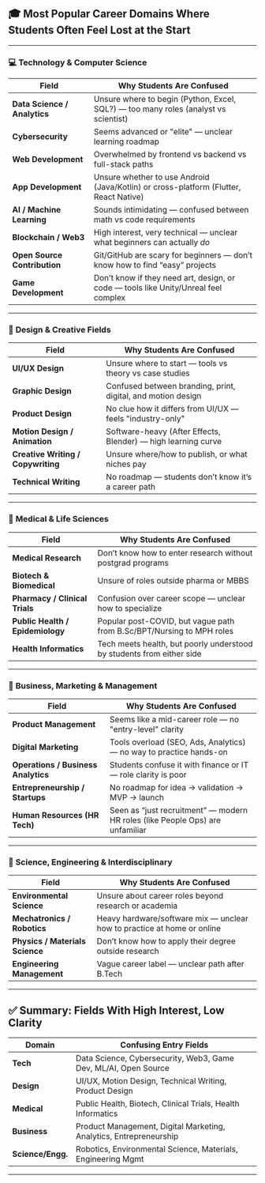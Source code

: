 ## 🎓 Most Popular Career Domains Where Students Often Feel Lost at the Start

---

### 💻 **Technology & Computer Science**

|Field|Why Students Are Confused|
|---|---|
|**Data Science / Analytics**|Unsure where to begin (Python, Excel, SQL?) — too many roles (analyst vs scientist)|
|**Cybersecurity**|Seems advanced or "elite" — unclear learning roadmap|
|**Web Development**|Overwhelmed by frontend vs backend vs full-stack paths|
|**App Development**|Unsure whether to use Android (Java/Kotlin) or cross-platform (Flutter, React Native)|
|**AI / Machine Learning**|Sounds intimidating — confused between math vs code requirements|
|**Blockchain / Web3**|High interest, very technical — unclear what beginners can actually _do_|
|**Open Source Contribution**|Git/GitHub are scary for beginners — don’t know how to find “easy” projects|
|**Game Development**|Don’t know if they need art, design, or code — tools like Unity/Unreal feel complex|

---

### 🎨 **Design & Creative Fields**

|Field|Why Students Are Confused|
|---|---|
|**UI/UX Design**|Unsure where to start — tools vs theory vs case studies|
|**Graphic Design**|Confused between branding, print, digital, and motion design|
|**Product Design**|No clue how it differs from UI/UX — feels "industry-only"|
|**Motion Design / Animation**|Software-heavy (After Effects, Blender) — high learning curve|
|**Creative Writing / Copywriting**|Unsure where/how to publish, or what niches pay|
|**Technical Writing**|No roadmap — students don’t know it’s a career path|

---

### 🧬 **Medical & Life Sciences**

|Field|Why Students Are Confused|
|---|---|
|**Medical Research**|Don’t know how to enter research without postgrad programs|
|**Biotech & Biomedical**|Unsure of roles outside pharma or MBBS|
|**Pharmacy / Clinical Trials**|Confusion over career scope — unclear how to specialize|
|**Public Health / Epidemiology**|Popular post-COVID, but vague path from B.Sc/BPT/Nursing to MPH roles|
|**Health Informatics**|Tech meets health, but poorly understood by students from either side|

---

### 🏢 **Business, Marketing & Management**

|Field|Why Students Are Confused|
|---|---|
|**Product Management**|Seems like a mid-career role — no "entry-level" clarity|
|**Digital Marketing**|Tools overload (SEO, Ads, Analytics) — no way to practice hands-on|
|**Operations / Business Analytics**|Students confuse it with finance or IT — role clarity is poor|
|**Entrepreneurship / Startups**|No roadmap for idea → validation → MVP → launch|
|**Human Resources (HR Tech)**|Seen as “just recruitment” — modern HR roles (like People Ops) are unfamiliar|

---

### 🧪 **Science, Engineering & Interdisciplinary**

|Field|Why Students Are Confused|
|---|---|
|**Environmental Science**|Unsure about career roles beyond research or academia|
|**Mechatronics / Robotics**|Heavy hardware/software mix — unclear how to practice at home or online|
|**Physics / Materials Science**|Don’t know how to apply their degree outside research|
|**Engineering Management**|Vague career label — unclear path after B.Tech|

---

## ✅ Summary: Fields With High Interest, Low Clarity

|Domain|Confusing Entry Fields|
|---|---|
|**Tech**|Data Science, Cybersecurity, Web3, Game Dev, ML/AI, Open Source|
|**Design**|UI/UX, Motion Design, Technical Writing, Product Design|
|**Medical**|Public Health, Biotech, Clinical Trials, Health Informatics|
|**Business**|Product Management, Digital Marketing, Analytics, Entrepreneurship|
|**Science/Engg.**|Robotics, Environmental Science, Materials, Engineering Mgmt|

---

